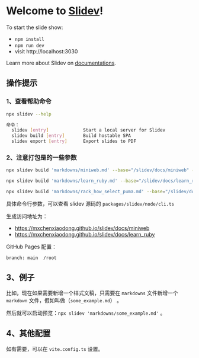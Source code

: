 # Welcome to [Slidev](https://github.com/slidevjs/slidev)!

To start the slide show:

- `npm install`
- `npm run dev`
- visit http://localhost:3030

Learn more about Slidev on [documentations](https://sli.dev/).

## 操作提示

### 1、查看帮助命令

```bash
npx slidev --help

命令：
  slidev [entry]             Start a local server for Slidev            [默认值]
  slidev build [entry]       Build hostable SPA
  slidev export [entry]      Export slides to PDF
```

### 2、注意打包是的一些参数

```bash
npx slidev build 'markdowns/miniweb.md' --base="/slidev/docs/miniweb" --out='docs/miniweb'

npx slidev build 'markdowns/learn_ruby.md' --base="/slidev/docs/learn_ruby" --out='docs/learn_ruby'

npx slidev build 'markdowns/rack_how_select_puma.md' --base="/slidev/docs/rack_how_select_puma" --out='docs/rack_how_select_puma'
```

具体命令行参数，可以查看 slidev 源码的 `packages/slidev/node/cli.ts`

生成访问地址为：

- https://mxchenxiaodong.github.io/slidev/docs/miniweb
- https://mxchenxiaodong.github.io/slidev/docs/learn_ruby

GitHub Pages 配置：

```
branch: main  /root
```

## 3、例子

比如，现在如果需要新增一个样式文稿，只需要在 `markdowns` 文件新增一个 `markdown` 文件，假如叫做（`some_example.md`） 。

然后就可以启动预览：`npx slidev 'markdowns/some_example.md'` 。

## 4、其他配置

如有需要，可以在 `vite.config.ts` 设置。
